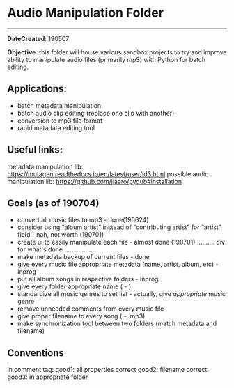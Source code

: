 # Audio Manipulation Folder
---
**DateCreated**: 190507

**Objective**: this folder will house various sandbox projects to try and improve ability to manipulate audio files (primarily mp3) with Python for batch editing.

## Applications:
* batch metadata manipulation
* batch audio clip editing (replace one clip with another)
* conversion to mp3 file format
* rapid metadata editing tool

## Useful links: 
metadata manipulation lib: https://mutagen.readthedocs.io/en/latest/user/id3.html
possible audio manipulation lib: https://github.com/jiaaro/pydub#installation


## Goals (as of 190704)
* convert all music files to mp3 - done(190624)
* consider using "album artist" instead of "contributing artist" for "artist" field - nah, not worth (190701)
* create ui to easily manipulate each file - almost done (190701)
.......... div for what's done ..................
* make metadata backup of current files - done
* give every music file appropriate metadata (name, artist, album, etc) - inprog
* put all album songs in respective folders - inprog
* give every folder appropriate name (<Artist> - <Album>)
* standardize all music genres to set list - actually, give *appropriate* music genre
* remove unneeded comments from every music file
* give proper filename to every song (<Track> <Artist> - <Name>.mp3)
* make synchronization tool between two folders (match metadata and filename)

## Conventions
in comment tag: 
  good1: all properties correct
  good2: filename correct
  good3: in appropriate folder
  